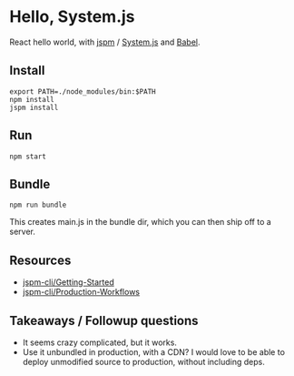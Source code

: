 # Hello, System.js

React hello world, with [jspm](http://jspm.io/) / [System.js](https://github.com/systemjs/systemjs) and [Babel](https://babeljs.io/).

## Install

```
export PATH=./node_modules/bin:$PATH
npm install
jspm install
```

## Run

```
npm start
```

## Bundle

```
npm run bundle
```

This creates main.js in the bundle dir, which you can then ship off to a server.

## Resources

 - [jspm-cli/Getting-Started](https://github.com/jspm/jspm-cli/wiki/Getting-Started)
 - [jspm-cli/Production-Workflows](https://github.com/jspm/jspm-cli/wiki/Production-Workflows)

## Takeaways / Followup questions

 - It seems crazy complicated, but it works.
 - Use it unbundled in production, with a CDN? I would love to be able to deploy unmodified source to production, without including deps.
